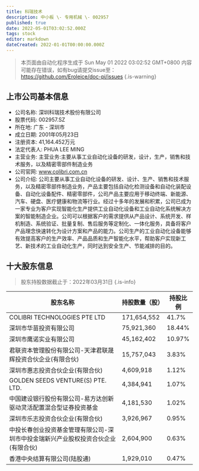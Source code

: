 ```yaml
---
title: 科瑞技术
description: 中小板 \- 专用机械 \- 002957
published: true
date: 2022-05-01T03:02:52.000Z
tags: stock
editor: markdown
dateCreated: 2022-01-01T00:00:00.000Z
---
```


> 本页面由自动化程序生成于 Sun May 01 2022 03:02:52 GMT+0800
> 内容可能存在错误，如有bug请提交issue至：https://github.com/Eroleice/doc-pi/issues
{.is-warning}

## 上市公司基本信息
- 公司名称: 深圳科瑞技术股份有限公司
- 股票代码: 002957.SZ
- 所在地: 广东 - 深圳市
- 成立日期: 2001年05月23日
- 注册资本: 41,164.452万元
- 法定代表人: PHUA LEE MING
- 主营业务: 主营业务:主要从事工业自动化设备的研发，设计，生产，销售和技术服务，以及精密零部件制造业务
- 公司官网: www.colibri.com.cn
- 公司介绍: 公司主要从事工业自动化设备的研发、设计、生产、销售和技术服务，以及精密零部件制造业务，产品主要包括自动化检测设备和自动化装配设备、自动化设备配件、精密零部件，公司产品主要应用于移动终端、新能源、汽车、硬盘、医疗健康和物流等行业。经过十多年的发展和积累，公司已成为一家专业为客户实现智能化生产提供工业自动化设备和工业自动化系统解决方案的智能制造企业。公司可以根据客户的需求提供从产品设计、系统开发、样机制造、系统验证、批量复制、售后服务等定制化、一体化服务，具备将客户产品理念快速转化为设计方案和产品的能力。公司生产的工业自动化设备能够有效提高客户的生产效率、产品品质和生产智能化水平，帮助客户实现新工艺、新技术的工业自动化生产，同时达到安全生产、节能减排的目的。


## 十大股东信息
> 股东持股数据截止于：2022年03月31日
{.is-info}

| 股东名称 | 持股数量（股） | 持股比例 |
| --- | --- | --- |
| COLIBRI TECHNOLOGIES PTE LTD | 171,654,552 | 41.7% |
| 深圳市华苗投资有限公司 | 75,921,360 | 18.44% |
| 深圳市鹰诺实业有限公司 | 45,162,402 | 10.97% |
| 君联资本管理股份有限公司-天津君联晟辉投资合伙企业(有限合伙) | 15,757,043 | 3.83% |
| 深圳市惠志投资合伙企业(有限合伙) | 4,609,918 | 1.12% |
| GOLDEN SEEDS VENTURE(S) PTE. LTD. | 4,384,941 | 1.07% |
| 中国建设银行股份有限公司-易方达创新驱动灵活配置混合型证券投资基金 | 4,181,530 | 1.02% |
| 深圳市乐志投资合伙企业(有限合伙) | 3,926,967 | 0.95% |
| 中投长春创业投资基金管理有限公司-深圳市中投金瑞新兴产业股权投资合伙企业(有限合伙) | 2,604,900 | 0.63% |
| 香港中央结算有限公司(陆股通) | 1,929,010 | 0.47% |




